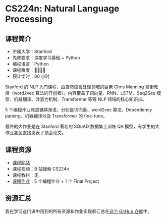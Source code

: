 # CS224n: Natural Language Processing

## 课程简介

- 所属大学：Stanford
- 先修要求：深度学习基础 + Python
- 编程语言：Python
- 课程难度：🌟🌟🌟🌟
- 预计学时：80 小时

Stanford 的 NLP 入门课程，由自然语言处理领域的巨佬 Chris Manning 领衔教授（word2vec 算法的开创者）。内容覆盖了词向量、RNN、LSTM、Seq2Seq 模型、机器翻译、注意力机制、Transformer 等等 NLP 领域的核心知识点。

5 个编程作业难度循序渐进，分别是词向量、word2vec 算法、Dependency parsing、机器翻译以及 Transformer 的 fine-tune。

最终的大作业是在 Stanford 著名的 SQuAD 数据集上训练 QA 模型，有学生的大作业甚至直接发表了顶会论文。

## 课程资源

- [课程网站](http://web.stanford.edu/class/cs224n/index.html)
- 课程视频：B 站搜索 CS224n
- 课程教材：无
- [课程作业](http://web.stanford.edu/class/cs224n/index.html)：5 个编程作业 + 1 个 Final Project

## 资源汇总

我在学习这门课中用到的所有资源和作业实现都汇总在[这个 GitHub 仓库](https://github.com/PKUFlyingPig/CS224n)中。
